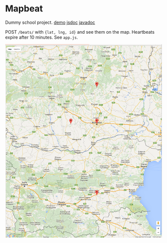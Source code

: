 # Mapbeat

Dummy school project. [demo](http://ischgl.mihneadb.net:3000/) [jsdoc](http://ischgl.mihneadb.net:8080/) [javadoc](http://ischgl.mihneadb.net:8081)

POST `/beats/` with `{lat, lng, id}` and see them on the map. Heartbeats expire after 10 minutes. See `app.js`.

![Screenshot](https://raw.githubusercontent.com/mihneadb/mapbeat/master/screenshot.png)
